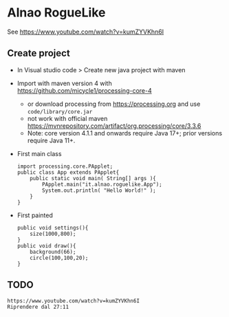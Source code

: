 # Alnao RogueLike 

See https://www.youtube.com/watch?v=kumZYVKhn6I


## Create project

- In Visual studio code > Create new java project with maven

- Import with maven version 4 with https://github.com/micycle1/processing-core-4
    - or download processing from https://processing.org and use ```code/library/core.jar```
    - not work with official maven https://mvnrepository.com/artifact/org.processing/core/3.3.6
    - Note: core version 4.1.1 and onwards require Java 17+; prior versions require Java 11+.

- First main class 
    ```
    import processing.core.PApplet;
    public class App extends PApplet{
        public static void main( String[] args ){
            PApplet.main("it.alnao.roguelike.App");
            System.out.println( "Hello World!" );
        }
    }
    ```
- First painted
    ```
    public void settings(){
        size(1000,800);
    }
    public void draw(){
        background(66);
        circle(100,100,20);
    }
    ```

## TODO
    https://www.youtube.com/watch?v=kumZYVKhn6I
    Riprendere dal 27:11